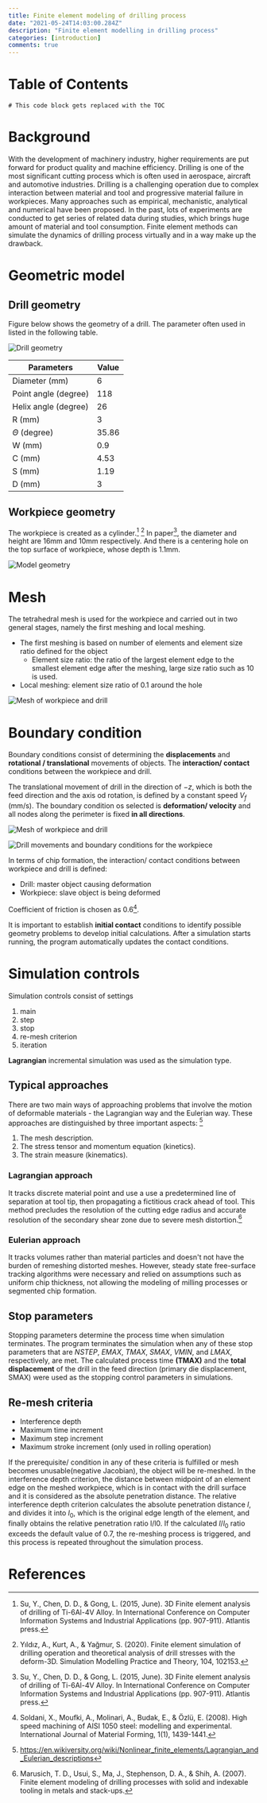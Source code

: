 ```yaml
---
title: Finite element modeling of drilling process
date: "2021-05-24T14:03:00.284Z"
description: "Finite element modelling in drilling process"
categories: [introduction]
comments: true
---
```


# Table of Contents

```toc
# This code block gets replaced with the TOC
```

# Background

With the development of machinery industry, higher requirements are put forward for product quality and machine efficiency. Drilling is one of the most significant cutting process which is often used in aerospace, aircraft and automotive industries. Drilling is a challenging operation due to complex interaction between material  and tool and progressive material failure in workpieces. Many approaches such as empirical, mechanistic, analytical and numerical have been proposed. In the past, lots of experiments are conducted to get series of related data during studies, which brings huge amount of material and tool consumption. Finite element methods can simulate the dynamics of drilling process virtually and in a way make up the drawback.

# Geometric model

## Drill geometry

Figure below shows the geometry of a drill. The parameter often used in listed in the following table.

![Drill geometry](./images/drill-geometry.jpg)

| Parameters | Value |
| ------ | ----- |
| Diameter (mm) | 6 |
| Point angle (degree) | 118  | 
| Helix angle (degree) | 26 |
| R (mm)  | 3 |
| $\Theta$ (degree) | 35.86 |
| W (mm)| 0.9 |
| C (mm) | 4.53 |
| S (mm) | 1.19 |
| D (mm) | 3 |

## Workpiece geometry

The workpiece is created as a cylinder.[^3] [^4] In paper[^3], the diameter and height are 16mm and 10mm respectively. And there is a centering hole on the top surface of workpiece, whose depth is 1.1mm.

![Model geometry](./images/workpiece-geometry.jpg)

# Mesh

The tetrahedral mesh is used for the workpiece and carried out in two general stages, namely the first meshing and local meshing.

+ The first meshing is based on number of elements and element size ratio defined for the object
    + Element size ratio: the ratio of the largest element edge to the smallest element edge after the meshing, large size ratio such as 10 is used.
+ Local meshing: element size ratio of 0.1 around the hole

![Mesh of workpiece and drill](./images/mesh-of-workpiece-and-drill.jpg)



# Boundary condition

Boundary conditions consist of determining the **displacements** and **rotational / translational** movements of objects. The **interaction/ contact** conditions between the workpiece and drill.

The translational movement of drill in the direction of $-z$, which is both the feed direction and the axis od rotation, is defined by a constant speed $V_f$ (mm/s). The boundary condition os selected is **deformation/ velocity** and all nodes along the perimeter is fixed **in all directions**.

![Mesh of workpiece and drill](./images/mesh-of-workpiece-and-drill.jpg)

![Drill movements and boundary conditions for the workpiece](./images/drill-movements-and-boundary-conditions-for-the-workpiece.png)



In terms of chip formation, the interaction/ contact conditions between workpiece and drill is defined:

+ Drill: master object causing deformation
+ Workpiece: slave object is being deformed

Coefficient of friction is chosen as 0.6[^5].

It is important to establish **initial contact** conditions to identify possible geometry problems to develop initial calculations. After a simulation starts running, the program automatically updates the contact conditions.

# Simulation controls

Simulation controls consist of settings

1. main
2. step
3. stop
4. re-mesh criterion
5. iteration

**Lagrangian** incremental simulation was used as the simulation type.

## Typical approaches

There are two main ways of approaching problems that involve the motion of deformable materials - the Lagrangian way and the Eulerian way. These approaches are distinguished by three important aspects: [^2]

1. The mesh description.
2. The stress tensor and momentum equation (kinetics).
3. The strain measure (kinematics).

### Lagrangian approach

It tracks discrete material point and use a use a predetermined line of separation at tool tip, then propagating a fictitious crack ahead of tool. This method precludes the resolution of the cutting edge radius and accurate resolution of the secondary shear zone due to severe mesh distortion.[^1]

### Eulerian approach

It tracks volumes rather than material particles and doesn't not have the burden of remeshing distorted meshes. However, steady state free-surface tracking algorithms were necessary and relied on assumptions such as uniform chip thickness, not allowing the modeling of milling processes or segmented chip formation.

## Stop parameters

Stopping parameters determine the process time when simulation terminates. The program terminates the simulation when any of these stop parameters that are *NSTEP*, *EMAX*, *TMAX*, *SMAX*, *VMIN*, and *LMAX*, respectively, are met. The calculated process time **(TMAX)** and the **total displacement** of the drill in the feed direction (primary die displacement, SMAX) were used as the stopping control parameters in simulations.

## Re-mesh criteria

+ Interference depth
+ Maximum time increment
+ Maximum step increment
+ Maximum stroke increment (only used in rolling operation)

If the prerequisite/ condition in any of these criteria is fulfilled or mesh becomes unusable(negative Jacobian), the object will be re-meshed. In the interference depth criterion, the distance between midpoint of an element edge on the meshed workpiece, which is in contact with the drill surface and it is considered as the absolute penetration distance. The relative interference depth criterion calculates the absolute penetration distance $l$, and divides it into $l_0$, which is the original edge length of the element, and finally obtains the relative penetration ratio l/l0. If the calculated $l/l_0$ ratio exceeds the default value of 0.7, the re-meshing process is triggered, and this process is repeated throughout the simulation process.

# References

[^1]: Marusich, T. D., Usui, S., Ma, J., Stephenson, D. A., & Shih, A. (2007). Finite element modeling of drilling processes with solid and indexable tooling in metals and stack-ups.
[^2]: https://en.wikiversity.org/wiki/Nonlinear_finite_elements/Lagrangian_and_Eulerian_descriptions
[^3]: Su, Y., Chen, D. D., & Gong, L. (2015, June). 3D Finite element analysis of drilling of Ti-6Al-4V Alloy. In International Conference on Computer Information Systems and Industrial Applications (pp. 907-911). Atlantis press.
[^4]: Yıldız, A., Kurt, A., & Yağmur, S. (2020). Finite element simulation of drilling operation and theoretical analysis of drill stresses with the deform-3D. Simulation Modelling Practice and Theory, 104, 102153.
[^5]: Soldani, X., Moufki, A., Molinari, A., Budak, E., & Özlü, E. (2008). High speed machining of AISI 1050 steel: modelling and experimental. International Journal of Material Forming, 1(1), 1439-1441.


